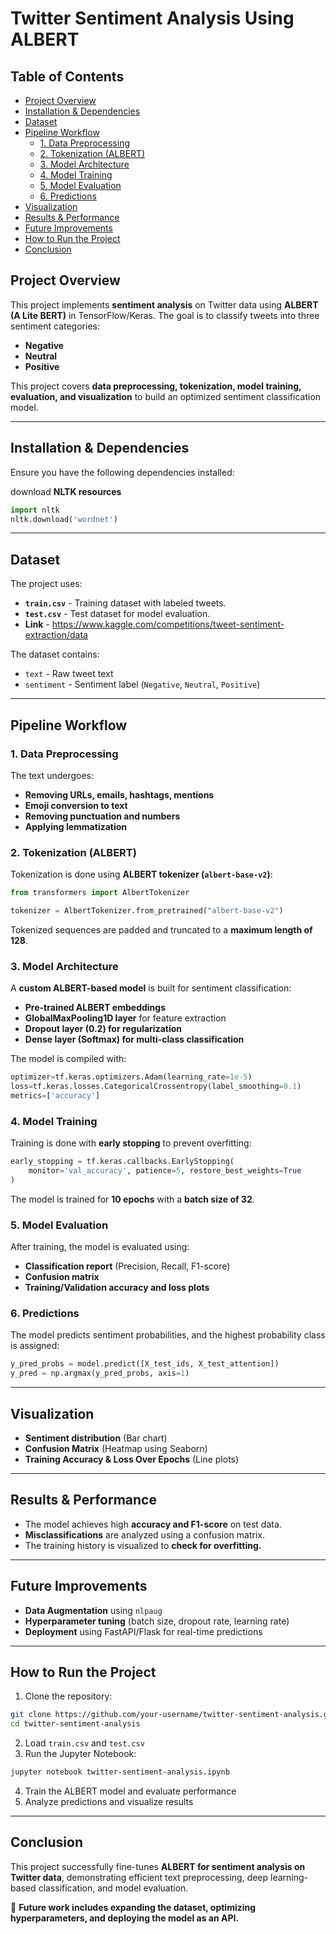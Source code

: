 # **Twitter Sentiment Analysis Using ALBERT**

## **Table of Contents**
- [Project Overview](#project-overview)
- [Installation & Dependencies](#installation--dependencies)
- [Dataset](#dataset)
- [Pipeline Workflow](#pipeline-workflow)
  - [1. Data Preprocessing](#1-data-preprocessing)
  - [2. Tokenization (ALBERT)](#2-tokenization-albert)
  - [3. Model Architecture](#3-model-architecture)
  - [4. Model Training](#4-model-training)
  - [5. Model Evaluation](#5-model-evaluation)
  - [6. Predictions](#6-predictions)
- [Visualization](#visualization)
- [Results & Performance](#results--performance)
- [Future Improvements](#future-improvements)
- [How to Run the Project](#how-to-run-the-project)
- [Conclusion](#conclusion)

## **Project Overview**
This project implements **sentiment analysis** on Twitter data using **ALBERT (A Lite BERT)** in TensorFlow/Keras. The goal is to classify tweets into three sentiment categories:
- **Negative**
- **Neutral**
- **Positive**

This project covers **data preprocessing, tokenization, model training, evaluation, and visualization** to build an optimized sentiment classification model.

---

## **Installation & Dependencies**
Ensure you have the following dependencies installed:

download **NLTK resources**
```python
import nltk
nltk.download('wordnet')
```

---

## **Dataset**
The project uses:
- **`train.csv`** - Training dataset with labeled tweets.
- **`test.csv`** - Test dataset for model evaluation.
- **Link** - https://www.kaggle.com/competitions/tweet-sentiment-extraction/data

The dataset contains:
- `text` - Raw tweet text
- `sentiment` - Sentiment label (`Negative`, `Neutral`, `Positive`)

---

## **Pipeline Workflow**
### **1. Data Preprocessing**
The text undergoes:
- **Removing URLs, emails, hashtags, mentions**
- **Emoji conversion to text**
- **Removing punctuation and numbers**
- **Applying lemmatization**

### **2. Tokenization (ALBERT)**
Tokenization is done using **ALBERT tokenizer (`albert-base-v2`)**:
```python
from transformers import AlbertTokenizer

tokenizer = AlbertTokenizer.from_pretrained("albert-base-v2")
```
Tokenized sequences are padded and truncated to a **maximum length of 128**.

### **3. Model Architecture**
A **custom ALBERT-based model** is built for sentiment classification:
- **Pre-trained ALBERT embeddings**
- **GlobalMaxPooling1D layer** for feature extraction
- **Dropout layer (0.2) for regularization**
- **Dense layer (Softmax) for multi-class classification**

The model is compiled with:
```python
optimizer=tf.keras.optimizers.Adam(learning_rate=1e-5)
loss=tf.keras.losses.CategoricalCrossentropy(label_smoothing=0.1)
metrics=['accuracy']
```

### **4. Model Training**
Training is done with **early stopping** to prevent overfitting:
```python
early_stopping = tf.keras.callbacks.EarlyStopping(
    monitor='val_accuracy', patience=5, restore_best_weights=True
)
```
The model is trained for **10 epochs** with a **batch size of 32**.

### **5. Model Evaluation**
After training, the model is evaluated using:
- **Classification report** (Precision, Recall, F1-score)
- **Confusion matrix**
- **Training/Validation accuracy and loss plots**

### **6. Predictions**
The model predicts sentiment probabilities, and the highest probability class is assigned:
```python
y_pred_probs = model.predict([X_test_ids, X_test_attention])
y_pred = np.argmax(y_pred_probs, axis=1)
```

---

## **Visualization**
- **Sentiment distribution** (Bar chart)
- **Confusion Matrix** (Heatmap using Seaborn)
- **Training Accuracy & Loss Over Epochs** (Line plots)

---

## **Results & Performance**
- The model achieves high **accuracy and F1-score** on test data.
- **Misclassifications** are analyzed using a confusion matrix.
- The training history is visualized to **check for overfitting.**

---

## **Future Improvements**
- **Data Augmentation** using `nlpaug`
- **Hyperparameter tuning** (batch size, dropout rate, learning rate)
- **Deployment** using FastAPI/Flask for real-time predictions

---

## **How to Run the Project**
1. Clone the repository:
```bash
git clone https://github.com/your-username/twitter-sentiment-analysis.git
cd twitter-sentiment-analysis
```
2. Load `train.csv` and `test.csv`
3. Run the Jupyter Notebook:
```bash
jupyter notebook twitter-sentiment-analysis.ipynb
```
4. Train the ALBERT model and evaluate performance
5. Analyze predictions and visualize results

---

## **Conclusion**
This project successfully fine-tunes **ALBERT for sentiment analysis on Twitter data**, demonstrating efficient text preprocessing, deep learning-based classification, and model evaluation.

🚀 **Future work includes expanding the dataset, optimizing hyperparameters, and deploying the model as an API.**

